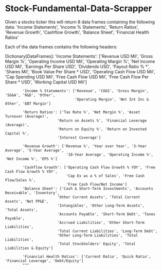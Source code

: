 # Stock-Fundamental-Data-Scrapper
GIven a stocks ticker this will return 8 data frames containing the following data:
'Income Statements', 'Income % Statements', 'Return Ratios', 'Revenue Growth', 'Cashflow Growth', 'Balance Sheet', 'Financial Health Ratios'

Each of the data frames contains the following headers:

Dictionary[DataFrames]:
            'Income Statements': ['Revenue USD Mil', 'Gross Margin %', 'Operating Income USD Mil',
                                'Operating Margin %', 'Net Income USD Mil', 'Earnings Per Share USD',
                                'Dividends USD', 'Payout Ratio % *', 'Shares Mil',
                                'Book Value Per Share * USD', 'Operating Cash Flow USD Mil',
                                'Cap Spending USD Mil', 'Free Cash Flow USD Mil',
                                'Free Cash Flow Per Share * USD', 'Working Capital USD Mil']

            'Income % Statements': ['Revenue', 'COGS', 'Gross Margin', 'SG&A', 'R&D', 'Other',
                                    'Operating Margin', 'Net Int Inc & Other', 'EBT Margin']

            'Return Ratios': ['Tax Rate %', 'Net Margin %', 'Asset Turnover (Average)',
                            'Return on Assets %', 'Financial Leverage (Average)',
                            'Return on Equity %', 'Return on Invested Capital %',
                            'Interest Coverage']

            'Revenue Growth': ['Revenue %', 'Year over Year', '3-Year Average', '5-Year Average',
                                '10-Year Average', 'Operating Income %', 'Net Income %', 'EPS %']

            'Cashflow Growth': ['Operating Cash Flow Growth % YOY', 'Free Cash Flow Growth % YOY',
                                'Cap Ex as a % of Sales', 'Free Cash Flow/Sales %',
                                'Free Cash Flow/Net Income']
            'Balance Sheet': ['Cash & Short-Term Investments', 'Accounts Receivable', 'Inventory',
                            'Other Current Assets', 'Total Current Assets', 'Net PP&E',
                            'Intangibles', 'Other Long-Term Assets', 'Total Assets',
                            'Accounts Payable', 'Short-Term Debt', 'Taxes Payable',
                            'Accrued Liabilities', 'Other Short-Term Liabilities',
                            'Total Current Liabilities', 'Long-Term Debt',
                            'Other Long-Term Liabilities', 'Total Liabilities',
                            'Total Stockholders' Equity', 'Total Liabilities & Equity']

            'Financial Health Ratios': ['Current Ratio', 'Quick Ratio', 'Financial Leverage', 'Debt/Equity']
            """
